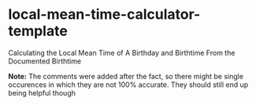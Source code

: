 # local-mean-time-calculator-template

Calculating the Local Mean Time of A Birthday and Birthtime From the Documented Birthtime

**Note:** The comments were added after the fact, so there might be single occurences in which they are not 100% accurate. 
They should still end up being helpful though
